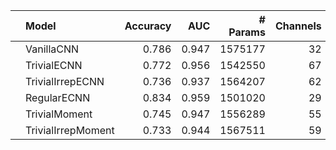 |    | Model              |   Accuracy |   AUC |   # Params |   Channels |   N Layers |
|:---|:-------------------|-----------:|------:|-----------:|-----------:|-----------:|
|    | VanillaCNN         |      0.786 | 0.947 |    1575177 |         32 |          5 |
|    | TrivialECNN        |      0.772 | 0.956 |    1542550 |         67 |          5 |
|    | TrivialIrrepECNN   |      0.736 | 0.937 |    1564207 |         62 |          5 |
|    | RegularECNN        |      0.834 | 0.959 |    1501020 |         29 |          5 |
|    | TrivialMoment      |      0.745 | 0.947 |    1556289 |         55 |          5 |
|    | TrivialIrrepMoment |      0.733 | 0.944 |    1567511 |         59 |          5 |